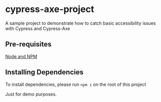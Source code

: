 # cypress-axe-project
A sample project to demonstrate how to catch basic accessibility issues with Cypress and Cypress-Axe

## Pre-requisites
[Node and NPM](https://nodejs.org/en/download/)

## Installing Dependencies
To install dependencies, please run `npm i` on the root of this project

Just for demo purposes.